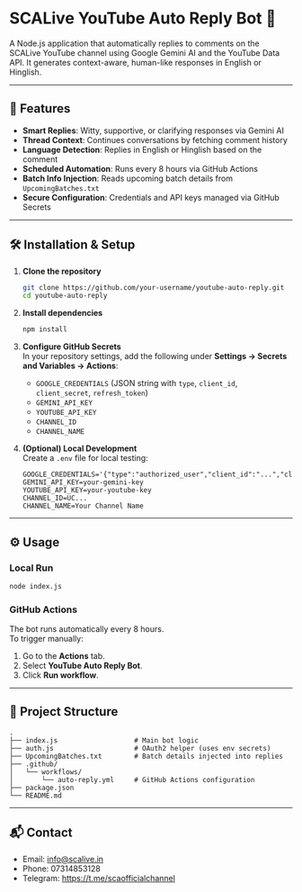 # SCALive YouTube Auto Reply Bot 🤖

A Node.js application that automatically replies to comments on the SCALive YouTube channel using Google Gemini AI and the YouTube Data API. It generates context-aware, human-like responses in English or Hinglish.

---

## 🚀 Features

- **Smart Replies**: Witty, supportive, or clarifying responses via Gemini AI  
- **Thread Context**: Continues conversations by fetching comment history  
- **Language Detection**: Replies in English or Hinglish based on the comment  
- **Scheduled Automation**: Runs every 8 hours via GitHub Actions  
- **Batch Info Injection**: Reads upcoming batch details from `UpcomingBatches.txt`  
- **Secure Configuration**: Credentials and API keys managed via GitHub Secrets  

---

## 🛠️ Installation & Setup

1. **Clone the repository**
   ```bash
   git clone https://github.com/your-username/youtube-auto-reply.git
   cd youtube-auto-reply
   ```

2. **Install dependencies**
   ```bash
   npm install
   ```

3. **Configure GitHub Secrets**  
   In your repository settings, add the following under **Settings → Secrets and Variables → Actions**:
   - `GOOGLE_CREDENTIALS` (JSON string with `type`, `client_id`, `client_secret`, `refresh_token`)  
   - `GEMINI_API_KEY`  
   - `YOUTUBE_API_KEY`  
   - `CHANNEL_ID`  
   - `CHANNEL_NAME`  

4. **(Optional) Local Development**  
   Create a `.env` file for local testing:
   ```env
   GOOGLE_CREDENTIALS='{"type":"authorized_user","client_id":"...","client_secret":"...","refresh_token":"..."}'
   GEMINI_API_KEY=your-gemini-key
   YOUTUBE_API_KEY=your-youtube-key
   CHANNEL_ID=UC...
   CHANNEL_NAME=Your Channel Name
   ```

---

## ⚙️ Usage

### Local Run
```bash
node index.js
```

### GitHub Actions
The bot runs automatically every 8 hours.  
To trigger manually:
1. Go to the **Actions** tab.  
2. Select **YouTube Auto Reply Bot**.  
3. Click **Run workflow**.

---

## 📂 Project Structure

```
.
├── index.js                   # Main bot logic
├── auth.js                    # OAuth2 helper (uses env secrets)
├── UpcomingBatches.txt        # Batch details injected into replies
├── .github/
│   └── workflows/
│       └── auto-reply.yml     # GitHub Actions configuration
├── package.json
└── README.md
```

---

## 📬 Contact

- Email: info@scalive.in  
- Phone: 07314853128  
- Telegram: https://t.me/scaofficialchannel  
